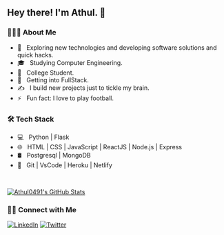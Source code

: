 <h2> Hey there! I'm Athul. 👋</h2>

<h3> 👨🏻‍💻 About Me </h3>

- 🤔 &nbsp; Exploring new technologies and developing software solutions and quick hacks.
- 🎓 &nbsp; Studying Computer Engineering.
- 💼 &nbsp; College Student.
- 🌱 &nbsp; Getting into FullStack.
- ✍️ &nbsp; I build new projects just to tickle my brain.
- ⚡ &nbsp; Fun fact: I love to play football.

<h3>🛠 Tech Stack</h3>

- 💻 &nbsp; Python | Flask 
- 🌐 &nbsp; HTML | CSS | JavaScript | ReactJS | Node.js | Express
- 🛢 &nbsp; Postgresql | MongoDB
- 🔧 &nbsp; Git | VsCode | Heroku | Netlify

<br/>

[![Athul0491's GitHub Stats](https://github-readme-stats.vercel.app/api?username=Athul0491&show_icons=true)](https://github.com/Athul0491)

<h3> 🤝🏻 Connect with Me </h3>

<p >
<a href="https://www.linkedin.com/in/athul-tulasidasan-4901/"><img alt="LinkedIn" src="https://img.shields.io/badge/LinkedIn-Athul%20Tulasidasan-blue?style=flat-square&logo=linkedin"></a>
<a href="https://twitter.com/Athul0491"><img alt="Twitter" src="https://img.shields.io/badge/Twitter-AthulTulasidasan-blue?style=flat-square&logo=twitter"></a>
</p>

